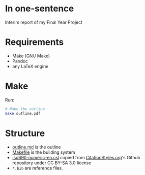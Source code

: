 In one-sentence
====

Interim report of my Final Year Project

Requirements
====

* Make (GNU Make)
* Pandoc
* any LaTeX engine

Make
====

Run:
```bash
# Make the outline
make outline.pdf
```

Structure
====

* [outline.md](outline.md) is the outline
* [Makefile](Makefile) is the building system
* [iso690-numeric-en.csl](iso690-numeric-en.csl) copied from [CitationStyles.org](http://citationstyles.org)'s Github repository under CC BY-SA 3.0 license
* `*.bib` are reference files.
